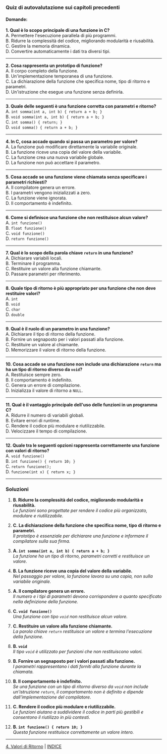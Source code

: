 ### **Quiz di autovalutazione sui capitoli precedenti**

#### **Domande:**

**1. Qual è lo scopo principale di una funzione in C?**  
A. Permettere l'esecuzione parallela di più programmi.  
B. Ridurre la complessità del codice, migliorando modularità e riusabilità.  
C. Gestire la memoria dinamica.  
D. Convertire automaticamente i dati tra diversi tipi.  
   
---

**2. Cosa rappresenta un prototipo di funzione?**  
A. Il corpo completo della funzione.  
B. Un'implementazione temporanea di una funzione.  
C. La dichiarazione della funzione che specifica nome, tipo di ritorno e parametri.  
D. Un'istruzione che esegue una funzione senza definirla.  
   
---

**3. Quale delle seguenti è una funzione corretta con parametri e ritorno?**  
A. `int somma(int a, int b) { return a + b; }`  
B. `void somma(int a, int b) { return a + b; }`  
C. `int somma() { return; }`  
D. `void somma() { return a + b; }`  
   
---

**4. In C, cosa accade quando si passa un parametro per valore?**  
A. La funzione può modificare direttamente la variabile originale.  
B. La funzione riceve una copia del valore della variabile.  
C. La funzione crea una nuova variabile globale.  
D. La funzione non può accettare il parametro.  
   
---

**5. Cosa accade se una funzione viene chiamata senza specificare i parametri richiesti?**  
A. Il compilatore genera un errore.  
B. I parametri vengono inizializzati a zero.  
C. La funzione viene ignorata.  
D. Il comportamento è indefinito.  
   
---

**6. Come si definisce una funzione che non restituisce alcun valore?**  
A. `int funzione()`  
B. `float funzione()`  
C. `void funzione()`  
D. `return funzione()`  
   
---

**7. Qual è lo scopo della parola chiave `return` in una funzione?**  
A. Dichiarare variabili locali.  
B. Terminare il programma.  
C. Restituire un valore alla funzione chiamante.  
D. Passare parametri per riferimento.  
   
---

**8. Quale tipo di ritorno è più appropriato per una funzione che non deve restituire valori?**  
A. `int`  
B. `void`  
C. `char`  
D. `double`  
   
---

**9. Qual è il ruolo di un parametro in una funzione?**  
A. Dichiarare il tipo di ritorno della funzione.  
B. Fornire un segnaposto per i valori passati alla funzione.  
C. Restituire un valore al chiamante.  
D. Memorizzare il valore di ritorno della funzione.  
 
---

**10. Cosa accade se una funzione non include una dichiarazione `return` ma ha un tipo di ritorno diverso da `void`?**  
A. Restituisce sempre zero.  
B. Il comportamento è indefinito.  
C. Genera un errore di compilazione.  
D. Inizializza il valore di ritorno a `NULL`.  

---

**11. Qual è il vantaggio principale dell'uso delle funzioni in un programma C?**  
A. Ridurre il numero di variabili globali.  
B. Evitare errori di runtime.  
C. Rendere il codice più modulare e riutilizzabile.  
D. Velocizzare il tempo di compilazione.  

---

**12. Quale tra le seguenti opzioni rappresenta correttamente una funzione con valori di ritorno?**  
A. `void funzione()`  
B. `int funzione() { return 10; }`  
C. `return funzione();`  
D. `funzione(int x) { return x; }`  

--- 

### **Soluzioni**

1. **B. Ridurre la complessità del codice, migliorando modularità e riusabilità.**  
   _Le funzioni sono progettate per rendere il codice più organizzato, modulare e riutilizzabile._

2. **C. La dichiarazione della funzione che specifica nome, tipo di ritorno e parametri.**  
   _Il prototipo è essenziale per dichiarare una funzione e informare il compilatore sulla sua firma._

3. **A. `int somma(int a, int b) { return a + b; }`**  
   _La funzione ha un tipo di ritorno, parametri corretti e restituisce un valore._

4. **B. La funzione riceve una copia del valore della variabile.**  
   _Nel passaggio per valore, la funzione lavora su una copia, non sulla variabile originale._

5. **A. Il compilatore genera un errore.**  
   _Il numero e i tipi di parametri devono corrispondere a quanto specificato nella definizione della funzione._

6. **C. `void funzione()`**  
   _Una funzione con tipo `void` non restituisce alcun valore._

7. **C. Restituire un valore alla funzione chiamante.**  
   _La parola chiave `return` restituisce un valore e termina l'esecuzione della funzione._

8. **B. `void`**  
   _Il tipo `void` è utilizzato per funzioni che non restituiscono valori._

9. **B. Fornire un segnaposto per i valori passati alla funzione.**  
   _I parametri rappresentano i dati forniti alla funzione durante la chiamata._

10. **B. Il comportamento è indefinito.**  
   _Se una funzione con un tipo di ritorno diverso da `void` non include un'istruzione `return`, il comportamento non è definito e dipende dall'implementazione del compilatore._

11. **C. Rendere il codice più modulare e riutilizzabile.**  
   _Le funzioni aiutano a suddividere il codice in parti più gestibili e consentono il riutilizzo in più contesti._

12. **B. `int funzione() { return 10; }`**  
   _Questa funzione restituisce correttamente un valore intero._
   
---

[4. Valori di Ritorno](<04. Valori di Ritorno.md>) | [INDICE](README.md)
